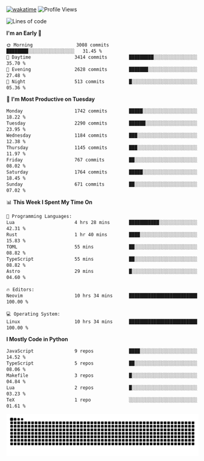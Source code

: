 [![wakatime](https://wakatime.com/badge/user/b920b284-3cde-4cd4-b72e-f7f22d050b16.svg)](https://wakatime.com/@b920b284-3cde-4cd4-b72e-f7f22d050b16)
![Profile Views](http://img.shields.io/badge/Profile%20Views-4586-blue)
<!--START_SECTION:waka-->
![Lines of code](https://img.shields.io/badge/From%20Hello%20World%20I%27ve%20Written-6.8%20million%20lines%20of%20code-blue)

**I'm an Early 🐤** 

```text
🌞 Morning                3008 commits        ████████░░░░░░░░░░░░░░░░░   31.45 % 
🌆 Daytime                3414 commits        █████████░░░░░░░░░░░░░░░░   35.70 % 
🌃 Evening                2628 commits        ███████░░░░░░░░░░░░░░░░░░   27.48 % 
🌙 Night                  513 commits         █░░░░░░░░░░░░░░░░░░░░░░░░   05.36 % 
```
📅 **I'm Most Productive on Tuesday** 

```text
Monday                   1742 commits        █████░░░░░░░░░░░░░░░░░░░░   18.22 % 
Tuesday                  2290 commits        ██████░░░░░░░░░░░░░░░░░░░   23.95 % 
Wednesday                1184 commits        ███░░░░░░░░░░░░░░░░░░░░░░   12.38 % 
Thursday                 1145 commits        ███░░░░░░░░░░░░░░░░░░░░░░   11.97 % 
Friday                   767 commits         ██░░░░░░░░░░░░░░░░░░░░░░░   08.02 % 
Saturday                 1764 commits        █████░░░░░░░░░░░░░░░░░░░░   18.45 % 
Sunday                   671 commits         ██░░░░░░░░░░░░░░░░░░░░░░░   07.02 % 
```


📊 **This Week I Spent My Time On** 

```text
💬 Programming Languages: 
Lua                      4 hrs 28 mins       ███████████░░░░░░░░░░░░░░   42.31 % 
Rust                     1 hr 40 mins        ████░░░░░░░░░░░░░░░░░░░░░   15.83 % 
TOML                     55 mins             ██░░░░░░░░░░░░░░░░░░░░░░░   08.82 % 
TypeScript               55 mins             ██░░░░░░░░░░░░░░░░░░░░░░░   08.82 % 
Astro                    29 mins             █░░░░░░░░░░░░░░░░░░░░░░░░   04.60 % 

🔥 Editors: 
Neovim                   10 hrs 34 mins      █████████████████████████   100.00 % 

💻 Operating System: 
Linux                    10 hrs 34 mins      █████████████████████████   100.00 % 
```

**I Mostly Code in Python** 

```text
JavaScript               9 repos             ████░░░░░░░░░░░░░░░░░░░░░   14.52 % 
TypeScript               5 repos             ██░░░░░░░░░░░░░░░░░░░░░░░   08.06 % 
Makefile                 3 repos             █░░░░░░░░░░░░░░░░░░░░░░░░   04.84 % 
Lua                      2 repos             █░░░░░░░░░░░░░░░░░░░░░░░░   03.23 % 
TeX                      1 repo              ░░░░░░░░░░░░░░░░░░░░░░░░░   01.61 % 
```




<!--END_SECTION:waka-->
![Snake animation](https://raw.githubusercontent.com/timmypidashev/timmypidashev/main/commits.svg)
